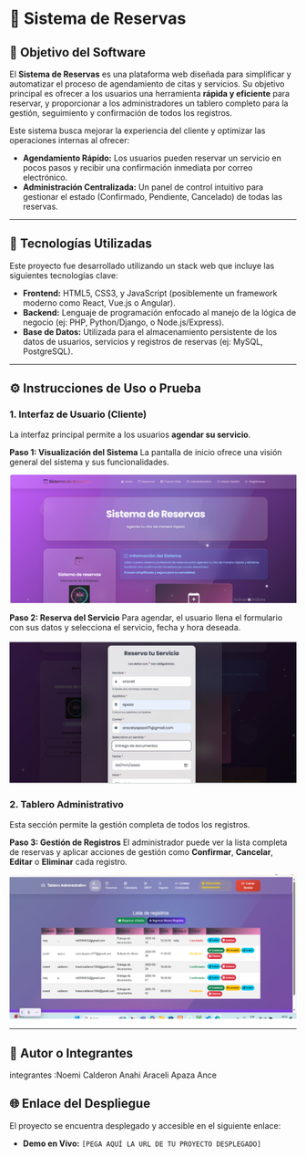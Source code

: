 # 📌 Sistema de Reservas

## 🎯 Objetivo del Software

El **Sistema de Reservas** es una plataforma web diseñada para simplificar y automatizar el proceso de agendamiento de citas y servicios. Su objetivo principal es ofrecer a los usuarios una herramienta **rápida y eficiente** para reservar, y proporcionar a los administradores un tablero completo para la gestión, seguimiento y confirmación de todos los registros.

Este sistema busca mejorar la experiencia del cliente y optimizar las operaciones internas al ofrecer:
* **Agendamiento Rápido:** Los usuarios pueden reservar un servicio en pocos pasos y recibir una confirmación inmediata por correo electrónico.
* **Administración Centralizada:** Un panel de control intuitivo para gestionar el estado (Confirmado, Pendiente, Cancelado) de todas las reservas.

---

## 🧠 Tecnologías Utilizadas

Este proyecto fue desarrollado utilizando un stack web que incluye las siguientes tecnologías clave:

* **Frontend:** HTML5, CSS3, y JavaScript (posiblemente un framework moderno como React, Vue.js o Angular).
* **Backend:** Lenguaje de programación enfocado al manejo de la lógica de negocio (ej: PHP, Python/Django, o Node.js/Express).
* **Base de Datos:** Utilizada para el almacenamiento persistente de los datos de usuarios, servicios y registros de reservas (ej: MySQL, PostgreSQL).

---

## ⚙️ Instrucciones de Uso o Prueba

### 1. Interfaz de Usuario (Cliente)

La interfaz principal permite a los usuarios **agendar su servicio**.

**Paso 1: Visualización del Sistema**
La pantalla de inicio ofrece una visión general del sistema y sus funcionalidades.

**![Pantalla Principal del Sistema de Reservas](img/1.png)**

**Paso 2: Reserva del Servicio**
Para agendar, el usuario llena el formulario con sus datos y selecciona el servicio, fecha y hora deseada.

**![Formulario para Reservar un Servicio](img/2.png)**

### 2. Tablero Administrativo

Esta sección permite la gestión completa de todos los registros.

**Paso 3: Gestión de Registros**
El administrador puede ver la lista completa de reservas y aplicar acciones de gestión como **Confirmar**, **Cancelar**, **Editar** o **Eliminar** cada registro.

**![Tablero Administrativo con Lista de Registros](img/3.png)**

---

## 👥 Autor o Integrantes
integrantes :Noemi Calderon 
Anahi Araceli Apaza Ance 
## 🌐 Enlace del Despliegue 

El proyecto se encuentra desplegado y accesible en el siguiente enlace:

* **Demo en Vivo:** `[PEGA AQUÍ LA URL DE TU PROYECTO DESPLEGADO]`
